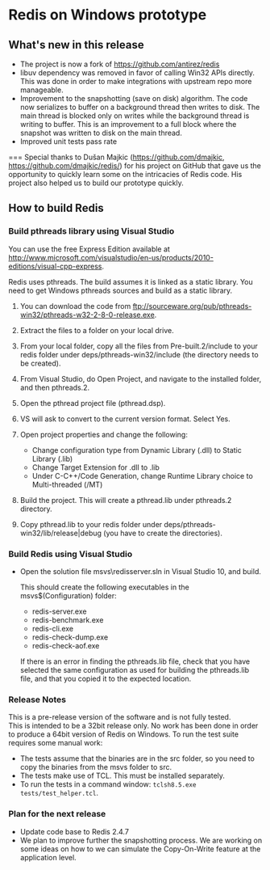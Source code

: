Redis on Windows prototype
===
## What's new in this release

- The project is now a fork of https://github.com/antirez/redis
- libuv dependency was removed in favor of calling Win32 APIs directly. This was done in order to make integrations with upstream repo more manageable.
- Improvement to the snapshotting (save on disk) algorithm. The code now serializes to buffer on a background thread then writes to disk. The main thread is blocked only on writes while the background thread is writing to buffer. This is an improvement to a full block where the snapshot was written to disk on the main thread.
- Improved unit tests pass rate

===
Special thanks to Dušan Majkic (https://github.com/dmajkic, https://github.com/dmajkic/redis/) for his project on GitHub that gave us the opportunity to quickly learn some on the intricacies of Redis code. His project also helped us to build our prototype quickly.


## How to build Redis


### Build pthreads library using Visual Studio

You can use the free Express Edition available at http://www.microsoft.com/visualstudio/en-us/products/2010-editions/visual-cpp-express.

Redis uses pthreads. The build assumes it is linked as a static library. 
You need to get Windows pthreads sources and build as a static library.

1. You can download the code from ftp://sourceware.org/pub/pthreads-win32/pthreads-w32-2-8-0-release.exe.

2. Extract the files to a folder on your local drive.

3. From your local folder, copy all the files from Pre-built.2/include to your redis folder under 
deps/pthreads-win32/include (the directory needs to be created).

4. From Visual Studio, do Open Project, and navigate to the installed folder, and then pthreads.2.

5. Open the pthread project file (pthread.dsp).

6. VS will ask to convert to the current version format. Select Yes.

7. Open project properties and change the following:

    - Change configuration type from Dynamic Library (.dll) to Static Library (.lib)
    - Change Target Extension for .dll to .lib
    - Under C-C++/Code Generation, change Runtime Library choice to Multi-threaded (/MT)

8. Build the project. This will create a pthread.lib under pthreads.2 directory.

9. Copy pthread.lib to your redis folder under deps/pthreads-win32/lib/release|debug (you have to create the directories).

### Build Redis using Visual Studio

- Open the solution file msvs\redisserver.sln in Visual Studio 10, and build.

    This should create the following executables in the msvs\$(Configuration) folder:

    - redis-server.exe
    - redis-benchmark.exe
    - redis-cli.exe
    - redis-check-dump.exe
    - redis-check-aof.exe

    If there is an error in finding the pthreads.lib file, check that you have selected the same configuration as used for building the pthreads.lib file, and that you copied it to the expected location.

### Release Notes

This is a pre-release version of the software and is not fully tested.  
This is intended to be a 32bit release only. No work has been done in order to produce a 64bit version of Redis on Windows.
To run the test suite requires some manual work:

- The tests assume that the binaries are in the src folder, so you need to copy the binaries from the msvs folder to src. 
- The tests make use of TCL. This must be installed separately.
- To run the tests in a command window: `tclsh8.5.exe tests/test_helper.tcl`.

### Plan for the next release

- Update code base to Redis 2.4.7
- We plan to improve further the snapshotting process. We are working on some ideas on how to we can simulate the Copy-On-Write feature at the application level. 
 